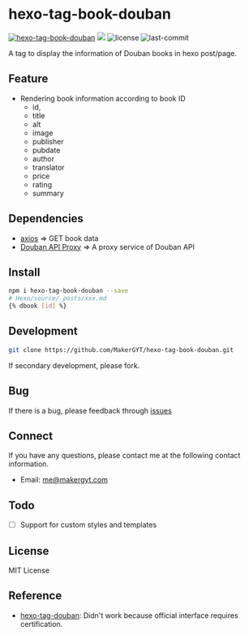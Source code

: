 # hexo-tag-book-douban
[![hexo-tag-book-douban](https://badgen.net/npm/v/hexo-tag-book-douban)](https://www.npmjs.com/package/hexo-tag-book-douban)
![](https://img.shields.io/badge/Generator-Hexo-0e83cd?&logo=hexo)
![license](https://badgen.net/github/license/makergyt/hexo-tag-book-douban)
![last-commit](https://badgen.net/github/last-commit/makergyt/hexo-tag-book-douban)

A tag to display the information of Douban books in hexo post/page.

## Feature
- Rendering book information according to book ID
  - id,
  - title
  - alt
  - image
  - publisher
  - pubdate
  - author
  - translator
  - price
  - rating
  - summary

## Dependencies
- [axios](https://github.com/axios/axios) => GET book data
- [Douban API Proxy](https://douban.uieee.com/) => A proxy service of Douban API

## Install
```sh
npm i hexo-tag-book-douban --save
# Hexo/source/_posts/xxx.md
{% dbook [id] %}
```
## Development
```sh
git clone https://github.com/MakerGYT/hexo-tag-book-douban.git
```
If secondary development, please fork.
## Bug
If there is a bug, please feedback through [issues](https://github.com/MakerGYT/hexo-tag-book-douban/issues)

## Connect
If you have any questions, please contact me at the following contact information.

- Email: me@makergyt.com

## Todo
- [ ] Support for custom styles and templates

## License
MIT License

## Reference
- [hexo-tag-douban](https://github.com/YuyingWu/hexo-tag-douban): Didn't work because official interface requires certification.